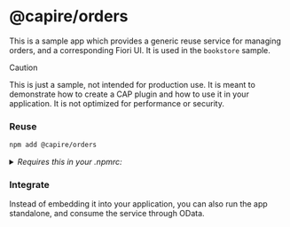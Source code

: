 # @capire/orders

This is a sample app which provides a generic reuse service for managing orders,
and a corresponding Fiori UI. It is used in the `bookstore` sample.

> [!CAUTION]
> This is just a sample, not intended for production use. It is meant to demonstrate how to create a CAP plugin and how to use it in your application. It is not optimized for performance or security.


### Reuse

```sh
npm add @capire/orders
```

<details>
  <summary><i> Requires this in your .npmrc: </i></summary>

  ```java
  @capire:registry=https://npm.pkg.github.com
  ```
</details>


### Integrate

Instead of embedding it into your application, you can also run the app standalone,
and consume the service through OData.
